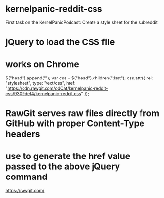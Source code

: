 # kernelpanic-reddit-css
First task on the KernelPanicPodcast: Create a style sheet for the subreddit

# jQuery to load the CSS file
#  works on Chrome
$("head").append("<link>");
var css = $("head").children(":last");
css.attr({
      rel:  "stylesheet",
      type: "text/css",
      href: "https://cdn.rawgit.com/odCat/kernelpanic-reddit-css/9309def4/kernelpanic-reddit.css"
});

# RawGit serves raw files directly from GitHub with proper Content-Type headers
#  use to generate the href value passed to the above jQuery command
https://rawgit.com/
